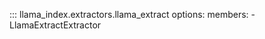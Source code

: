 ::: llama_index.extractors.llama_extract
    options:
      members:
        - LlamaExtractExtractor
